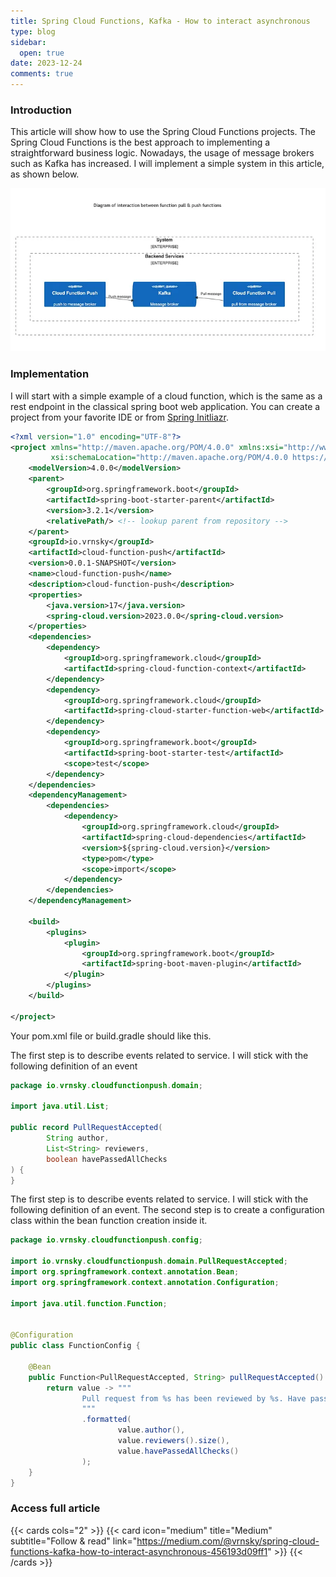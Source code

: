 ```yaml
---
title: Spring Cloud Functions, Kafka - How to interact asynchronous
type: blog
sidebar:
  open: true
date: 2023-12-24
comments: true
---
```


### Introduction
This article will show how to use the Spring Cloud Functions projects. The Spring Cloud Functions is the best approach to implementing a straightforward business logic.
Nowadays, the usage of message brokers such as Kafka has increased.
I will implement a simple system in this article, as shown below.

![Diagram of developing system](sb-cf-kafka-1.png "Diagram of developing system")

### Implementation
I will start with a simple example of a cloud function,
which is the same as a rest endpoint in the classical spring boot web application.
You can create a project from your favorite IDE or from [Spring Initliazr](https://start.spring.io/).

```xml {filename="pom.xml"}
<?xml version="1.0" encoding="UTF-8"?>
<project xmlns="http://maven.apache.org/POM/4.0.0" xmlns:xsi="http://www.w3.org/2001/XMLSchema-instance"
         xsi:schemaLocation="http://maven.apache.org/POM/4.0.0 https://maven.apache.org/xsd/maven-4.0.0.xsd">
    <modelVersion>4.0.0</modelVersion>
    <parent>
        <groupId>org.springframework.boot</groupId>
        <artifactId>spring-boot-starter-parent</artifactId>
        <version>3.2.1</version>
        <relativePath/> <!-- lookup parent from repository -->
    </parent>
    <groupId>io.vrnsky</groupId>
    <artifactId>cloud-function-push</artifactId>
    <version>0.0.1-SNAPSHOT</version>
    <name>cloud-function-push</name>
    <description>cloud-function-push</description>
    <properties>
        <java.version>17</java.version>
        <spring-cloud.version>2023.0.0</spring-cloud.version>
    </properties>
    <dependencies>
        <dependency>
            <groupId>org.springframework.cloud</groupId>
            <artifactId>spring-cloud-function-context</artifactId>
        </dependency>
        <dependency>
            <groupId>org.springframework.cloud</groupId>
            <artifactId>spring-cloud-starter-function-web</artifactId>
        </dependency>
        <dependency>
            <groupId>org.springframework.boot</groupId>
            <artifactId>spring-boot-starter-test</artifactId>
            <scope>test</scope>
        </dependency>
    </dependencies>
    <dependencyManagement>
        <dependencies>
            <dependency>
                <groupId>org.springframework.cloud</groupId>
                <artifactId>spring-cloud-dependencies</artifactId>
                <version>${spring-cloud.version}</version>
                <type>pom</type>
                <scope>import</scope>
            </dependency>
        </dependencies>
    </dependencyManagement>

    <build>
        <plugins>
            <plugin>
                <groupId>org.springframework.boot</groupId>
                <artifactId>spring-boot-maven-plugin</artifactId>
            </plugin>
        </plugins>
    </build>

</project>
```

Your pom.xml file or build.gradle should like this.

The first step is to describe events related to service. I will stick with the following definition of an event

```java {filename="PullRequestAccepted.java"}
package io.vrnsky.cloudfunctionpush.domain;

import java.util.List;

public record PullRequestAccepted(
        String author,
        List<String> reviewers,
        boolean havePassedAllChecks
) {
}
```
The first step is to describe events related to service. I will stick with the following definition of an event.
The second step is to create a configuration class within the bean function creation inside it.

```java {filename="FunctionConfig.java"}
package io.vrnsky.cloudfunctionpush.config;

import io.vrnsky.cloudfunctionpush.domain.PullRequestAccepted;
import org.springframework.context.annotation.Bean;
import org.springframework.context.annotation.Configuration;

import java.util.function.Function;


@Configuration
public class FunctionConfig {

    @Bean
    public Function<PullRequestAccepted, String> pullRequestAccepted() {
        return value -> """
                Pull request from %s has been reviewed by %s. Have passed all checks: %b
                """
                .formatted(
                        value.author(),
                        value.reviewers().size(),
                        value.havePassedAllChecks()
                );
    }
}

```

### Access full article
{{< cards cols="2" >}}
{{< card icon="medium" title="Medium" subtitle="Follow & read" link="https://medium.com/@vrnsky/spring-cloud-functions-kafka-how-to-interact-asynchronous-456193d09ff1" >}}
{{< /cards >}}
